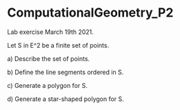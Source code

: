 # ComputationalGeometry_P2

Lab exercise March 19th 2021.

Let S in E^2 be a finite set of points. 

a)	Describe the set of points.

b)	Define the line segments ordered in S.

c)	Generate a polygon for S.

d)	Generate a star-shaped polygon for S.
